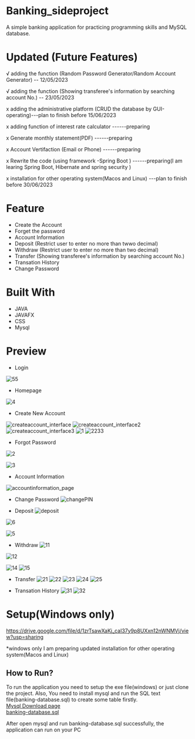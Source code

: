 
# Banking_sideproject
A simple banking application for practicing programming skills and MySQL database.


# Updated (Future Features)
  √  adding the function (Random Password Generator/Random Account Generator) -- 12/05/2023

  √  adding the function (Showing transferee's information by searching account No.) -- 23/05/2023
  
  x  adding the administrative platform (CRUD the database by GUI-operating)---plan to finish before 15/06/2023
  
  x  adding function of interest rate calculator ------preparing 
  
  x  Generate monthly statement(PDF) ------preparing 
  
  x  Account Vertifaction (Email or Phone) ------preparing 
  
  x  Rewrite the code (using framework -Spring Boot ) ------preparing(I am learing Spring Boot, Hibernate and spring security )  
   
  x  installation for other operating system(Macos and Linux)   ---plan to finish before 30/06/2023
  
# Feature
* Create the Account 
* Forget the password
* Account Information 
* Deposit  (Restrict user to enter no more than twwo decimal)
* Withdraw (Restrict user to enter no more than two decimal)
* Transfer (Showing transferee's information by searching account No.)
* Transation History 
* Change Password



# Built With
* JAVA
* JAVAFX
* CSS
* Mysql



# Preview 
* Login


![55](https://github.com/BoscoChu/Banking/assets/133321529/79e50a73-c15a-410a-b1b8-7bb147c0e26f)









* Homepage 


![4](https://github.com/BoscoChu/Banking/assets/133321529/f7dbeea0-0b80-4a86-b69f-c66a2f8757f2)








* Create New Account

![createaccount_interface](https://github.com/BoscoChu/Banking/assets/133321529/bb13b81d-06dc-44e9-b1d9-6dcec14896f1)
![createaccount_interface2](https://github.com/BoscoChu/Banking/assets/133321529/8ac5633a-2e52-4cfb-9333-0be2e6ea8600)
![createaccount_interface3](https://github.com/BoscoChu/Banking/assets/133321529/676da0de-b9a2-4269-b4ac-b376aa6979db)
![1](https://github.com/BoscoChu/Banking/assets/133321529/97eebc75-31be-41a9-ad16-0f52a1794b48)
 ![2233](https://github.com/BoscoChu/Banking/assets/133321529/af7727f1-fd62-41cf-9431-f73b378406cc)


* Forgot Password 

![2](https://github.com/BoscoChu/Banking/assets/133321529/4551ac7f-bf78-4118-b0a3-22d1a4c12cd5)

![3](https://github.com/BoscoChu/Banking/assets/133321529/22d18bfb-911c-40df-8845-5f96a828d2d7)


* Account Information 


![accountinformation_page](https://github.com/BoscoChu/Banking/assets/133321529/f44ffe71-dce9-489d-96dc-318bdb3fe3c4)



* Change Password
![changePIN](https://github.com/BoscoChu/Banking/assets/133321529/40644333-c7c5-4d26-a543-46b79eed5502)


* Deposit
![deposit](https://github.com/BoscoChu/Banking/assets/133321529/8bc8c333-8211-4550-880e-39e925dbd112)

![6](https://github.com/BoscoChu/Banking/assets/133321529/36eb074c-964f-4922-b6ee-69d2c0b93efb)

![5](https://github.com/BoscoChu/Banking/assets/133321529/f7c4fd3a-fda7-4a43-9492-6434361e16b8)


* Withdraw
![11](https://github.com/BoscoChu/Banking/assets/133321529/5f3c4d12-590d-4e08-a758-1a16896f6f2e)

![12](https://github.com/BoscoChu/Banking/assets/133321529/95bcb39b-8dbf-4917-af13-596e3095e4c2)

![14](https://github.com/BoscoChu/Banking/assets/133321529/b343a7b8-5ba5-4f9f-8a34-f21f38f9dd5d)
![15](https://github.com/BoscoChu/Banking/assets/133321529/c6df01d2-255a-4fa1-b461-778983b35503)


* Transfer
![21](https://github.com/BoscoChu/Banking/assets/133321529/1964087e-3377-48d3-9381-d3133bba5a61)
![22](https://github.com/BoscoChu/Banking/assets/133321529/d1d8b252-3fd6-4dca-83de-0438976d47a8)
![23](https://github.com/BoscoChu/Banking/assets/133321529/1190c4bf-d543-4b6d-943a-1c21f8448659)
![24](https://github.com/BoscoChu/Banking/assets/133321529/fdcc61fd-6c86-49e9-afa6-7914f3ba9e2f)
![25](https://github.com/BoscoChu/Banking/assets/133321529/06cf91bd-4df7-434a-850c-7d49d19112d8)

* Transation History 
![31](https://github.com/BoscoChu/Banking/assets/133321529/1d0bd0eb-dadc-4f4d-89fc-5eadfa7298ba)
![32](https://github.com/BoscoChu/Banking/assets/133321529/1a26e715-874c-451a-a925-fafeb43f88ae)





# Setup(Windows only)
https://drive.google.com/file/d/1zrTsawXaKj_caI37y9p8UXxn12nWNMVj/view?usp=sharing

*windows only I am preparing updated installation for other operating system(Macos and Linux)

## How to Run?
To run the application you need to setup the exe file(windows) or just clone the project.
Also, You need to install mysql and run the SQL text file(banking-database.sql) to create some table firstly.  
[Mysql Download page](https://www.mysql.com/downloads/)   
[banking-database.sql ](https://github.com/BoscoChu/Banking/blob/main/banking-database.sql)

After open mysql and run banking-database.sql successfully, the application can run on your PC



  
